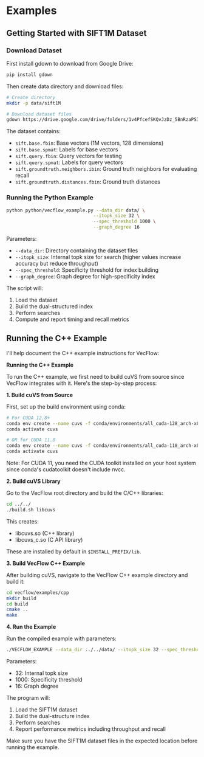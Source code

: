 # Examples

## Getting Started with SIFT1M Dataset

### Download Dataset

First install gdown to download from Google Drive:

```bash
pip install gdown
```

Then create data directory and download files:

```bash
# Create directory
mkdir -p data/sift1M

# Download dataset files
gdown https://drive.google.com/drive/folders/1v4PfcefSKQvJzDz_5BnRzaPSIk4CEQ_S?usp=sharing -O data/ --folder
```

The dataset contains:

* `sift.base.fbin`: Base vectors (1M vectors, 128 dimensions)
* `sift.base.spmat`: Labels for base vectors  
* `sift.query.fbin`: Query vectors for testing
* `sift.query.spmat`: Labels for query vectors
* `sift.groundtruth.neighbors.ibin`: Ground truth neighbors for evaluating recall
* `sift.groundtruth.distances.fbin`: Ground truth distances

### Running the Python Example

```bash
python python/vecflow_example.py --data_dir data/ \
                                --itopk_size 32 \
                                --spec_threshold 1000 \
                                --graph_degree 16
```

Parameters:

- `--data_dir`: Directory containing the dataset files
- `--itopk_size`: Internal topk size for search (higher values increase accuracy but reduce throughput)
- `--spec_threshold`: Specificity threshold for index building
- `--graph_degree`: Graph degree for high-specificity index

The script will:

1. Load the dataset
2. Build the dual-structured index
3. Perform searches 
4. Compute and report timing and recall metrics

## Running the C++ Example

I'll help document the C++ example instructions for VecFlow:

**Running the C++ Example**

To run the C++ example, we first need to build cuVS from source since VecFlow integrates with it. Here's the step-by-step process:

**1. Build cuVS from Source**

First, set up the build environment using conda:

```bash
# For CUDA 12.8+
conda env create --name cuvs -f conda/environments/all_cuda-128_arch-x86_64.yaml
conda activate cuvs

# OR for CUDA 11.8
conda env create --name cuvs -f conda/environments/all_cuda-118_arch-x86_64.yaml
conda activate cuvs
```

Note: For CUDA 11, you need the CUDA toolkit installed on your host system since conda's cudatoolkit doesn't include nvcc.

**2. Build cuVS Library**

Go to the VecFlow root directory and build the C/C++ libraries:

```bash
cd ../../
./build.sh libcuvs
```

This creates:

- libcuvs.so (C++ library)
- libcuvs_c.so (C API library)

These are installed by default in `$INSTALL_PREFIX/lib`. 

**3. Build VecFlow C++ Example**

After building cuVS, navigate to the VecFlow C++ example directory and build it:

```bash
cd vecflow/examples/cpp
mkdir build
cd build
cmake ..
make
```

**4. Run the Example**

Run the compiled example with parameters:

```bash
./VECFLOW_EXAMPLE --data_dir ../../data/ --itopk_size 32 --spec_threshold 1000 --graph_degree 16
```

Parameters:

- 32: Internal topk size
- 1000: Specificity threshold
- 16: Graph degree

The program will:

1. Load the SIFT1M dataset
2. Build the dual-structure index
3. Perform searches
4. Report performance metrics including throughput and recall

Make sure you have the SIFT1M dataset files in the expected location before running the example.
